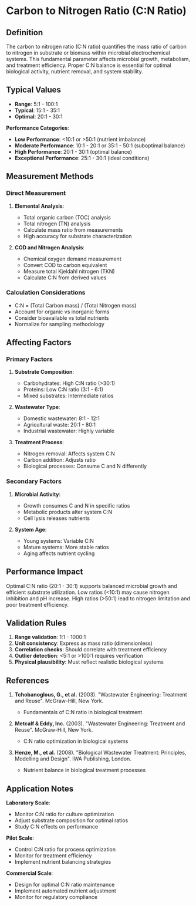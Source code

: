 <!--
Parameter ID: c_n_ratio
Category: biological
Generated: 2025-01-16T12:03:00.000Z
-->

# Carbon to Nitrogen Ratio (C:N Ratio)

## Definition

The carbon to nitrogen ratio (C:N ratio) quantifies the mass ratio of carbon to
nitrogen in substrate or biomass within microbial electrochemical systems. This
fundamental parameter affects microbial growth, metabolism, and treatment
efficiency. Proper C:N balance is essential for optimal biological activity,
nutrient removal, and system stability.

## Typical Values

- **Range**: 5:1 - 100:1
- **Typical**: 15:1 - 35:1
- **Optimal**: 20:1 - 30:1

**Performance Categories**:

- **Low Performance**: <10:1 or >50:1 (nutrient imbalance)
- **Moderate Performance**: 10:1 - 20:1 or 35:1 - 50:1 (suboptimal balance)
- **High Performance**: 20:1 - 30:1 (optimal balance)
- **Exceptional Performance**: 25:1 - 30:1 (ideal conditions)

## Measurement Methods

### Direct Measurement

1. **Elemental Analysis**:

   - Total organic carbon (TOC) analysis
   - Total nitrogen (TN) analysis
   - Calculate mass ratio from measurements
   - High accuracy for substrate characterization

2. **COD and Nitrogen Analysis**:
   - Chemical oxygen demand measurement
   - Convert COD to carbon equivalent
   - Measure total Kjeldahl nitrogen (TKN)
   - Calculate C:N from derived values

### Calculation Considerations

- C:N = (Total Carbon mass) / (Total Nitrogen mass)
- Account for organic vs inorganic forms
- Consider bioavailable vs total nutrients
- Normalize for sampling methodology

## Affecting Factors

### Primary Factors

1. **Substrate Composition**:

   - Carbohydrates: High C:N ratio (>30:1)
   - Proteins: Low C:N ratio (3:1 - 6:1)
   - Mixed substrates: Intermediate ratios

2. **Wastewater Type**:

   - Domestic wastewater: 8:1 - 12:1
   - Agricultural waste: 20:1 - 80:1
   - Industrial wastewater: Highly variable

3. **Treatment Process**:
   - Nitrogen removal: Affects system C:N
   - Carbon addition: Adjusts ratio
   - Biological processes: Consume C and N differently

### Secondary Factors

1. **Microbial Activity**:

   - Growth consumes C and N in specific ratios
   - Metabolic products alter system C:N
   - Cell lysis releases nutrients

2. **System Age**:
   - Young systems: Variable C:N
   - Mature systems: More stable ratios
   - Aging affects nutrient cycling

## Performance Impact

Optimal C:N ratio (20:1 - 30:1) supports balanced microbial growth and efficient
substrate utilization. Low ratios (<10:1) may cause nitrogen inhibition and pH
increase. High ratios (>50:1) lead to nitrogen limitation and poor treatment
efficiency.

## Validation Rules

1. **Range validation**: 1:1 - 1000:1
2. **Unit consistency**: Express as mass ratio (dimensionless)
3. **Correlation checks**: Should correlate with treatment efficiency
4. **Outlier detection**: <5:1 or >100:1 requires verification
5. **Physical plausibility**: Must reflect realistic biological systems

## References

1. **Tchobanoglous, G., et al.** (2003). "Wastewater Engineering: Treatment and
   Reuse". McGraw-Hill, New York.

   - Fundamentals of C:N ratio in biological treatment

2. **Metcalf & Eddy, Inc.** (2003). "Wastewater Engineering: Treatment and
   Reuse". McGraw-Hill, New York.

   - C:N ratio optimization in biological systems

3. **Henze, M., et al.** (2008). "Biological Wastewater Treatment: Principles,
   Modelling and Design". IWA Publishing, London.
   - Nutrient balance in biological treatment processes

## Application Notes

**Laboratory Scale**:

- Monitor C:N ratio for culture optimization
- Adjust substrate composition for optimal ratios
- Study C:N effects on performance

**Pilot Scale**:

- Control C:N ratio for process optimization
- Monitor for treatment efficiency
- Implement nutrient balancing strategies

**Commercial Scale**:

- Design for optimal C:N ratio maintenance
- Implement automated nutrient adjustment
- Monitor for regulatory compliance
